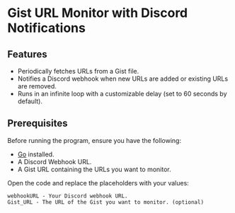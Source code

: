 # Gist URL Monitor with Discord Notifications

## Features

- Periodically fetches URLs from a Gist file.
- Notifies a Discord webhook when new URLs are added or existing URLs are removed.
- Runs in an infinite loop with a customizable delay (set to 60 seconds by default).

## Prerequisites

Before running the program, ensure you have the following:

- [Go](https://golang.org/doc/install) installed.
- A Discord Webhook URL.
- A Gist URL containing the URLs you want to monitor.

Open the code and replace the placeholders with your values:

    webhookURL - Your Discord webhook URL.
    Gist_URL - The URL of the Gist you want to monitor. (optional)
